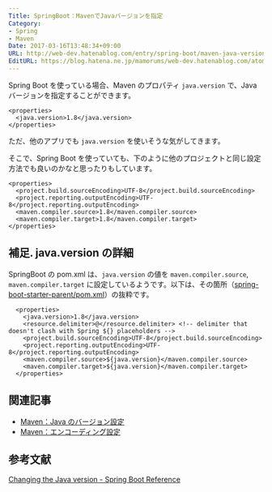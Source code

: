 ```yaml
---
Title: SpringBoot：MavenでJavaバージョンを指定
Category:
- Spring
- Maven
Date: 2017-03-16T13:48:34+09:00
URL: http://web-dev.hatenablog.com/entry/spring-boot/maven-java-version
EditURL: https://blog.hatena.ne.jp/mamorums/web-dev.hatenablog.com/atom/entry/10328749687227488037
---
```


Spring Boot を使っている場合、Maven のプロパティ `java.version` で、Java バージョンを指定することができます。

```
<properties>
  <java.version>1.8</java.version>
</properties>
```

ただ、他のアプリでも `java.version` を使いそうな気がしてきます。

そこで、Spring Boot を使っていても、下のように他のプロジェクトと同じ設定方法でも良いのかなと思ったりもしています。

```
<properties>
  <project.build.sourceEncoding>UTF-8</project.build.sourceEncoding>
  <project.reporting.outputEncoding>UTF-8</project.reporting.outputEncoding>
  <maven.compiler.source>1.8</maven.compiler.source>
  <maven.compiler.target>1.8</maven.compiler.target>
</properties>
```


## 補足. java.version の詳細
SpringBoot の pom.xml は、`java.version` の値を `maven.compiler.source`, `maven.compiler.target` に設定しているようです。以下は、その箇所（[spring-boot-starter-parent/pom.xml](https://github.com/spring-projects/spring-boot/blob/master/spring-boot-starters/spring-boot-starter-parent/pom.xml)）の抜粋です。

```
  <properties>
    <java.version>1.8</java.version>
    <resource.delimiter>@</resource.delimiter> <!-- delimiter that doesn't clash with Spring ${} placeholders -->
    <project.build.sourceEncoding>UTF-8</project.build.sourceEncoding>
    <project.reporting.outputEncoding>UTF-8</project.reporting.outputEncoding>
    <maven.compiler.source>${java.version}</maven.compiler.source>
    <maven.compiler.target>${java.version}</maven.compiler.target>
  </properties>
```


## 関連記事
- [Maven：Java のバージョン設定](/entry/maven/java-version-setting)
- [Maven：エンコーディング設定](/entry/maven/encoding-setting)

## 参考文献
[Changing the Java version - Spring Boot Reference](https://docs.spring.io/spring-boot/docs/current/reference/htmlsingle/#using-boot-maven-java-version)
